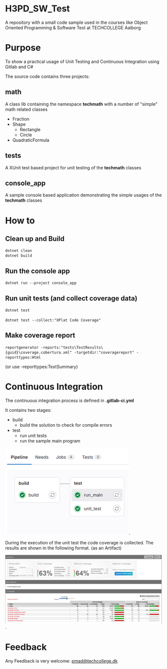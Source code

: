 # H3PD_SW_Test

A repository with a small code sample used in the courses like Object Oriented Programming & Software Test at TECHCOLLEGE Aalborg


# Purpose

To show a practical usage of Unit Testing and Continuous Integration using Gitlab and C#


The source code contains three projects:

## math

A class lib containing the namespace **techmath** with a number of "simple" math related classes

* Fraction
* Shape
	* Rectangle
	* Circle
* QuadraticFormula

## tests

A XUnit test based project for unit testing of the **techmath** classes

## console_app

A sample console based application demonstrating the simple usages of the **techmath** classes


# How to

## Clean up and Build

```
dotnet clean
dotnet build
```

## Run the console app

```
dotnet run --project console_app
```

## Run unit tests (and collect coverage data)

```
dotnet test

dotnet test --collect:"XPlat Code Coverage"
```

## Make coverage report


```
reportgenerator -reports:"tests\TestResults\{guid}\coverage.cobertura.xml" -targetdir:"coveragereport" -reporttypes:Html
```
(or use -reporttypes:TextSummary)


# Continuous Integration

The continuous integration process is defined in **.gitlab-ci.yml**

It contains two stages:

* build
	- build the solution to check for compile errors
* test
	- run unit tests
	- run the sample main program

![Pipelines](pipelines.png "Gitlab Pipelines in this project").


During the execution of the unit test the code coverage is collected. The results are shown in the following format. (as an Artifact)

![Code Coverage](coverage.png "Code coverage of the unit tests").


# Feedback

Any Feedback is very welcome: pmad@techcollege.dk

